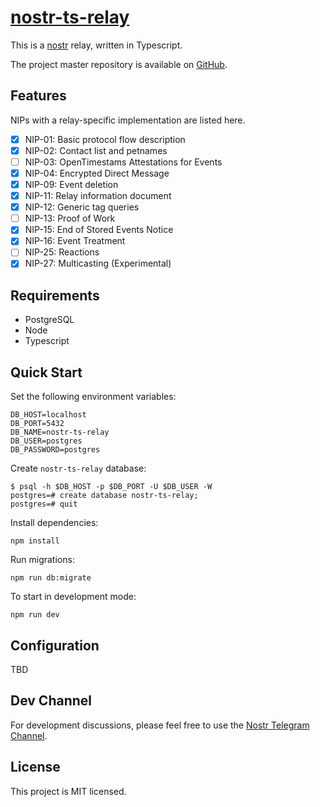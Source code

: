 # [nostr-ts-relay](https://github.com/Cameri/nostr-ts-relay)

This is a [nostr](https://github.com/fiatjaf/nostr) relay, written in
Typescript.

The project master repository is available on [GitHub](https://github.com/Cameri/nostr-ts-relay).

## Features

NIPs with a relay-specific implementation are listed here.

- [x] NIP-01: Basic protocol flow description
- [x] NIP-02: Contact list and petnames
- [ ] NIP-03: OpenTimestams Attestations for Events
- [x] NIP-04: Encrypted Direct Message
- [x] NIP-09: Event deletion
- [x] NIP-11: Relay information document
- [x] NIP-12: Generic tag queries
- [ ] NIP-13: Proof of Work
- [x] NIP-15: End of Stored Events Notice
- [x] NIP-16: Event Treatment
- [ ] NIP-25: Reactions
- [x] NIP-27: Multicasting (Experimental)

## Requirements

- PostgreSQL
- Node
- Typescript

## Quick Start

Set the following environment variables:

  ```
  DB_HOST=localhost
  DB_PORT=5432
  DB_NAME=nostr-ts-relay
  DB_USER=postgres
  DB_PASSWORD=postgres
  ```

Create `nostr-ts-relay` database:

  ```
  $ psql -h $DB_HOST -p $DB_PORT -U $DB_USER -W
  postgres=# create database nostr-ts-relay;
  postgres=# quit
  ```

Install dependencies:

  ```
  npm install
  ```

Run migrations:

  ```
  npm run db:migrate
  ```

To start in development mode:

  ```
  npm run dev
  ```

## Configuration

TBD

## Dev Channel

For development discussions, please feel free to use the [Nostr Telegram Channel](https://t.me/nostr_protocol).

## License

This project is MIT licensed.
